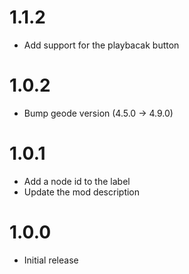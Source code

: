 # 1.1.2
- Add support for the playbacak button

# 1.0.2
- Bump geode version (4.5.0 -> 4.9.0)

# 1.0.1
- Add a node id to the label
- Update the mod description

# 1.0.0
- Initial release 
